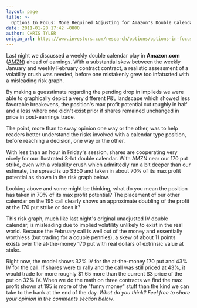 ```yaml
---
layout: page
title: >-
  Options In Focus: More Required Adjusting for Amazon's Double Calendar
date: 2011-01-28 17:42 -0800
author: CHRIS TYLER
origin_url: https://www.investors.com/research/options/options-in-focus-more-required-adjusting-for-amazons-double-calendar/
---
```






Last night we discussed a weekly double calendar play in **Amazon.com** ([AMZN](https://research.investors.com/quote.aspx?symbol=AMZN)) ahead of earnings. With a substantial skew between the weekly January and weekly February contract contract, a realistic assessment of a volatility crush was needed, before one mistakenly grew too infatuated with a misleading risk graph. 

  

By making a guesstimate regarding the pending drop in implieds we were able to graphically depict a very different P&L landscape which showed less favorable breakevens, the position's max profit potential cut roughly in half and a loss where one didn't exist prior if shares remained unchanged in price in post-earnings trade. 

  

The point, more than to sway opinion one way or the other, was to help readers better understand the risks involved with a calendar type position, before reaching a decision, one way or the other. 

  

With less than an hour in Friday's session, shares are cooperating very nicely for our illustrated 3-lot double calendar. With AMZN near our 170 put strike, even with a volatility crush which admittedly ran a bit deeper than our estimate, the spread is up $350 and taken in about 70% of its max profit potential as shown in the risk graph below.

  

  

Looking above and some might be thinking, what do you mean the position has taken in 70% of its max profit potential? The placement of our other calendar on the 195 call clearly shows an approximate doubling of the profit at the 170 put strike or does it? 

  

This risk graph, much like last night's original unadjusted IV double calendar, is misleading due to implied volatility unlikely to exist in the real world. Because the February call is well out of the money and essentially worthless (but trading for a couple pennies), a skew of about 11 points exists over the at-the-money 170 put with real dollars of extrinsic value at stake. 

  

Right now, the model shows 32% IV for the at-the-money 170 put and 43% IV for the call. If shares were to rally and the call was still priced at 43%, it would trade for more roughly $1.65 more than the current $3 price of the put on 32% IV. When we do the math on three contracts we find the max profit shown at 195 is more of the "funny money" stuff than the kind we can take to the bank at the end of the day. *What do you think? Feel free to share your opinion in the comments section below.*




